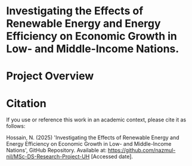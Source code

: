 # Investigating the Effects of Renewable Energy and Energy Efficiency on Economic Growth in Low- and Middle-Income Nations.
# Project Overview
# Citation
If you use or reference this work in an academic context, please cite it as follows:

Hossain, N. (2025) 'Investigating the Effects of Renewable Energy and Energy Efficiency on Economic Growth in Low- and Middle-Income Nations', GitHub Repository. Available at: https://github.com/nazmul-nil/MSc-DS-Research-Project-UH [Accessed date].
